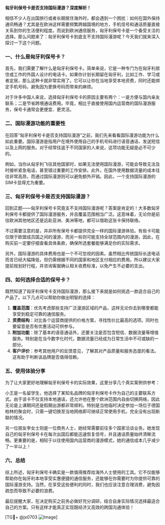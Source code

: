 **匈牙利保号卡是否支持国际漫游？深度解析！**

相信不少人在出国旅行或者长期居住海外时，都会遇到一个困扰：如何在国外保持通讯畅通？尤其是在欧洲这样需要频繁跨越国境的地方，手机信号和通话质量直接关系到你的生活便利程度。而说到欧洲通信服务，匈牙利保号卡是一个备受关注的选择。那么问题来了：匈牙利保号卡到底支不支持国际漫游呢？今天我们就来深入探讨一下这个问题。

### 一、什么是匈牙利保号卡？

首先，我们需要了解什么是匈牙利保号卡。简单来说，它是一种专门为在匈牙利居住或工作的外国人设计的电话卡。如果你计划长期留在匈牙利，比如工作、学习或者定居，那么这种卡就非常实用了。它可以让你在当地享受本地资费，同时还能绑定手机号码，避免因为更换号码而带来的麻烦。

对于许多中国人来说，选择匈牙利保号卡的原因主要有两个：一是方便与国内亲友联系；二是节省跨境通话费用。毕竟，相比于直接使用国内运营商的国际漫游服务，保号卡通常会更便宜、更灵活。

### 二、国际漫游功能的重要性

在回答“匈牙利保号卡是否支持国际漫游”之前，我们先来看看国际漫游功能为什么如此重要。国际漫游是指用户在境外使用自己的手机号码进行语音通话、发送短信以及上网的服务。对于经常往返于不同国家的人来说，这项功能无疑是必不可少的。

例如，当你从匈牙利飞往其他国家时，如果无法使用国际漫游，可能会导致无法及时接听紧急电话，甚至错过重要的工作安排。此外，在国外使用数据流量的成本往往非常高昂，而通过国际漫游则可以避免额外开销。因此，一个支持国际漫游的SIM卡显得尤为重要。

### 三、匈牙利保号卡是否支持国际漫游？

回到正题——匈牙利保号卡究竟支不支持国际漫游呢？答案是肯定的！大多数匈牙利保号卡都提供了国际漫游服务，并且覆盖范围相当广泛。这意味着，无论你是前往欧洲其他地区还是远赴亚洲、美洲等地，都可以借助这张卡保持联络。

不过需要注意的是，并非所有保号卡都提供完全一样的国际漫游体验。有些卡可能仅限于欧盟成员国之间的漫游，而另一些则可能支持全球范围内的漫游。因此，在购买前一定要仔细查看具体条款，确保所选套餐能够满足你的实际需求。

另外，国际漫游的具体费用也是一个不可忽视的因素。虽然相比传统国际长途电话而言已经大幅降低，但仍需根据不同的国家和地区支付相应的费用。所以建议大家提前规划好行程，并咨询客服确认相关收费标准，以免产生不必要的支出。

### 四、如何选择合适的保号卡？

既然知道了匈牙利保号卡支持国际漫游，那么接下来就是如何挑选一款适合自己的产品了。以下几点可以帮助你做出明智的选择：

1. **覆盖范围**：优先考虑那些支持广泛漫游区域的产品，这样无论你去到哪里都能享受到稳定可靠的通信服务。
2. **资费结构**：对比各个运营商提供的价格方案，寻找性价比最高的选项。同时也要留意是否有优惠活动可供参与。
3. **附加功能**：除了基本的语音通话外，还要关注是否包含短信、数据流量等增值服务。特别是在当今数字化时代，数据流量已经成为日常生活中不可或缺的一部分。
4. **客户评价**：参考其他用户的反馈意见，了解其对产品质量和服务态度的看法。这有助于判断该品牌是否值得信赖。

### 五、使用体验分享

为了让大家更好地理解匈牙利保号卡的实际效果，这里分享几个真实案例供参考：

小王是一名留学生，他选择了某知名品牌的匈牙利保号卡作为自己的主要联系方式。由于该卡不仅支持本地通话，还允许他在整个欧洲范围内自由切换网络，因此无论是上课期间还是假期出游都非常顺利。特别是当他临时决定参加一场位于德国柏林的聚会时，只需一键切换至当地网络即可继续正常使用手机，完全没有出现断联的情况。

另一位朋友李女士则是一位商务人士，她经常需要前往多个国家洽谈业务。她发现自己的匈牙利保号卡在每次出国后都能迅速恢复信号，并且通话质量始终清晰流畅。更重要的是，相较于以往使用国内运营商的漫游模式，她的通信成本几乎减少了一半以上！

### 六、总结

综上所述，匈牙利保号卡确实是一款值得推荐给海外人士使用的工具。它不仅能够帮助你在匈牙利本地享受实惠便捷的通信服务，还能够在你需要时为你提供可靠的国际漫游支持。当然，在享受这些便利的同时，我们也应该注意合理消费，避免因疏忽而导致不必要的浪费。

最后提醒大家，在决定购买之前务必做好充分调研，结合自身实际情况选择最适合自己的方案。只有这样才能真正实现既经济又高效的跨国沟通体验！

[TG💪+ @jx0703 ![Image](https://github.com/user-attachments/assets/dbca1d08-cadb-493c-b0ec-ad6f7a83f270)]